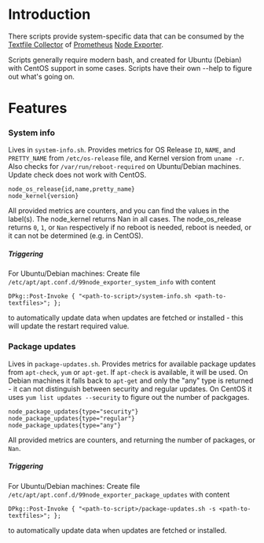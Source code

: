 # Introduction

There scripts provide system-specific data that can be consumed by the [Textfile Collector](https://github.com/prometheus/node_exporter/blob/master/README.md#textfile-collector) of [Prometheus](https://prometheus.io) [Node Exporter](https://github.com/prometheus/node_exporter).

Scripts generally require modern bash, and created for Ubuntu (Debian) with CentOS support in some cases. Scripts have their own --help to figure out what's going on.

# Features

### System info
Lives in `system-info.sh`. Provides metrics for OS Release `ID`, `NAME`, and `PRETTY_NAME` from `/etc/os-release` file, and Kernel version from `uname -r`. Also checks for `/var/run/reboot-required` on Ubuntu/Debian machines. Update check does not work with CentOS.
```
node_os_release{id,name,pretty_name}
node_kernel{version}
```
All provided metrics are counters, and you can find the values in the label(s). The node_kernel returns Nan in all cases. The node_os_release returns `0`, `1`, or `Nan` respectively if no reboot is needed, reboot is needed, or it can not be determined (e.g. in CentOS).

##### Triggering
For Ubuntu/Debian machines: Create file `/etc/apt/apt.conf.d/99node_exporter_system_info` with content
```
DPkg::Post-Invoke { "<path-to-script>/system-info.sh <path-to-textfiles>"; };
```
to automatically update data when updates are fetched or installed - this will update the restart required value.

### Package updates
Lives in `package-updates.sh`. Provides metrics for available package updates from `apt-check`, `yum` or `apt-get`.
If `apt-check` is available, it will be used. On Debian machines it falls back to `apt-get` and only the "any" type is returned - it can not distinguish between security and regular updates.
On CentOS it uses `yum list updates --security` to figure out the number of packgages.

```
node_package_updates{type="security"}
node_package_updates{type="regular"}
node_package_updates{type="any"}
```
All provided metrics are counters, and returning the number of packages, or `Nan`.

##### Triggering
For Ubuntu/Debian machines: Create file `/etc/apt/apt.conf.d/99node_exporter_package_updates` with content
```
DPkg::Post-Invoke { "<path-to-script>/package-updates.sh -s <path-to-textfiles>"; };
```
to automatically update data when updates are fetched or installed.
